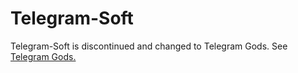 # Telegram-Soft
Telegram-Soft is discontinued and changed to Telegram Gods.
See [Telegram Gods.](https://github.com/telegram-gods/Telegram-Gods)

